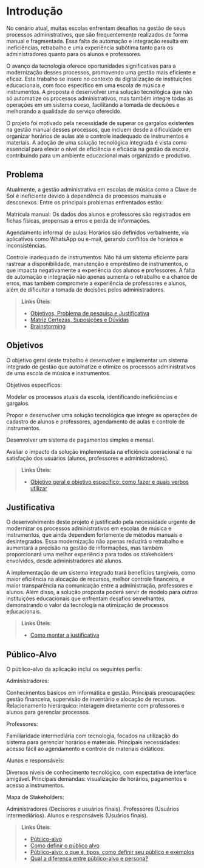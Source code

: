 # Introdução

No cenário atual, muitas escolas enfrentam desafios na gestão de seus processos administrativos, que são frequentemente realizados de forma manual e fragmentada. Essa falta de automação e integração resulta em ineficiências, retrabalho e uma experiência subótima tanto para os administradores quanto para os alunos e professores.

O avanço da tecnologia oferece oportunidades significativas para a modernização desses processos, promovendo uma gestão mais eficiente e eficaz. Este trabalho se insere no contexto da digitalização de instituições educacionais, com foco específico em uma escola de música e instrumentos. A proposta é desenvolver uma solução tecnológica que não só automatize os processos administrativos, mas também integre todas as operações em um sistema coeso, facilitando a tomada de decisões e melhorando a qualidade do serviço oferecido.

O projeto foi motivado pela necessidade de superar os gargalos existentes na gestão manual desses processos, que incluem desde a dificuldade em organizar horários de aulas até o controle inadequado de instrumentos e materiais. A adoção de uma solução tecnológica integrada é vista como essencial para elevar o nível de eficiência e eficácia na gestão da escola, contribuindo para um ambiente educacional mais organizado e produtivo.

## Problema

Atualmente, a gestão administrativa em escolas de música como a Clave de Sol é ineficiente devido à dependência de processos manuais e desconexos. Entre os principais problemas enfrentados estão:

Matrícula manual: Os dados dos alunos e professores são registrados em fichas físicas, propensas a erros e perda de informações.

Agendamento informal de aulas: Horários são definidos verbalmente, via aplicativos como WhatsApp ou e-mail, gerando conflitos de horários e inconsistências.

Controle inadequado de instrumentos: Não há um sistema eficiente para rastrear a disponibilidade, manutenção e empréstimo de instrumentos, o que impacta negativamente a experiência dos alunos e professores.
A falta de automação e integração não apenas aumenta o retrabalho e a chance de erros, mas também compromete a experiência de professores e alunos, além de dificultar a tomada de decisões pelos administradores.

> **Links Úteis**:
> - [Objetivos, Problema de pesquisa e Justificativa](https://medium.com/@versioparole/objetivos-problema-de-pesquisa-e-justificativa-c98c8233b9c3)
> - [Matriz Certezas, Suposições e Dúvidas](https://medium.com/educa%C3%A7%C3%A3o-fora-da-caixa/matriz-certezas-suposi%C3%A7%C3%B5es-e-d%C3%BAvidas-fa2263633655)
> - [Brainstorming](https://www.euax.com.br/2018/09/brainstorming/)

## Objetivos

O objetivo geral deste trabalho é desenvolver e implementar um sistema integrado de gestão que automatize e otimize os processos administrativos de uma escola de música e instrumentos.

Objetivos específicos:

Modelar os processos atuais da escola, identificando ineficiências e gargalos. 

Propor e desenvolver uma solução tecnológica que integre as operações de cadastro de alunos e professores, agendamento de aulas e controle de instrumentos.

Desenvolver um sistema de pagamentos simples e mensal.

Avaliar o impacto da solução implementada na eficiência operacional e na satisfação dos usuários (alunos, professores e administradores).

 
> **Links Úteis**:
> - [Objetivo geral e objetivo específico: como fazer e quais verbos utilizar](https://blog.mettzer.com/diferenca-entre-objetivo-geral-e-objetivo-especifico/)

## Justificativa

O desenvolvimento deste projeto é justificado pela necessidade urgente de modernizar os processos administrativos em escolas de música e instrumentos, que ainda dependem fortemente de métodos manuais e desintegrados. Essa modernização não apenas reduzirá o retrabalho e aumentará a precisão na gestão de informações, mas também proporcionará uma melhor experiência para todos os stakeholders envolvidos, desde administradores até alunos.

A implementação de um sistema integrado trará benefícios tangíveis, como maior eficiência na alocação de recursos, melhor controle financeiro, e maior transparência na comunicação entre a administração, professores e alunos. Além disso, a solução proposta poderá servir de modelo para outras instituições educacionais que enfrentam desafios semelhantes, demonstrando o valor da tecnologia na otimização de processos educacionais.


> **Links Úteis**:
> - [Como montar a justificativa](https://guiadamonografia.com.br/como-montar-justificativa-do-tcc/)

## Público-Alvo

O público-alvo da aplicação inclui os seguintes perfis:

Administradores:

Conhecimentos básicos em informática e gestão.
Principais preocupações: gestão financeira, supervisão de inventário e alocação de recursos.
Relacionamento hierárquico: interagem diretamente com professores e alunos para gerenciar processos.

Professores:

Familiaridade intermediária com tecnologia, focados na utilização do sistema para gerenciar horários e materiais.
Principais necessidades: acesso fácil ao agendamento e controle de materiais didáticos.

Alunos e responsáveis:

Diversos níveis de conhecimento tecnológico, com expectativa de interface amigável.
Principais demandas: visualização de horários, pagamentos e acesso a instrumentos.

Mapa de Stakeholders:

Administradores (Decisores e usuários finais).
Professores (Usuários intermediários).
Alunos e responsáveis (Usuários finais).

> **Links Úteis**:
> - [Público-alvo](https://blog.hotmart.com/pt-br/publico-alvo/)
> - [Como definir o público alvo](https://exame.com/pme/5-dicas-essenciais-para-definir-o-publico-alvo-do-seu-negocio/)
> - [Público-alvo: o que é, tipos, como definir seu público e exemplos](https://klickpages.com.br/blog/publico-alvo-o-que-e/)
> - [Qual a diferença entre público-alvo e persona?](https://rockcontent.com/blog/diferenca-publico-alvo-e-persona/)
